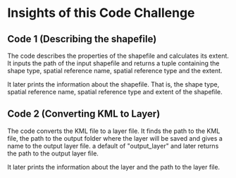 # Insights of this Code Challenge
## Code 1 (Describing the shapefile)
The code describes the properties of the shapefile and calculates its extent.
It inputs the path of the input shapefile and returns a tuple containing the shape type, spatial reference name, spatial reference type and the extent.

It later prints the information about the shapefile. That is, the shape type, spatial reference name, spatial reference type and extent of the shapefile.
    
 ## Code 2 (Converting KML to Layer)
The code converts the KML file to a layer file. 
It finds the path to the KML file, the path to the output folder where the layer will be saved and gives a name to the output layer file. a default of "output_layer" and later returns the path to the output layer file.

It later prints the information about the layer and the path to the layer file.
